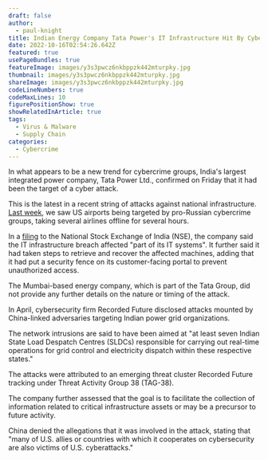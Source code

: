 ```yaml
---
draft: false
author:
  - paul-knight
title: Indian Energy Company Tata Power's IT Infrastructure Hit By Cyber Attack
date: 2022-10-16T02:54:26.642Z
featured: true
usePageBundles: true
featureImage: images/y3s3pwcz6nkbppzk442mturpky.jpg
thumbnail: images/y3s3pwcz6nkbppzk442mturpky.jpg
shareImage: images/y3s3pwcz6nkbppzk442mturpky.jpg
codeLineNumbers: true
codeMaxLines: 10
figurePositionShow: true
showRelatedInArticle: true
tags:
  - Virus & Malware
  - Supply Chain
categories:
  - Cybercrime
---
```

In what appears to be a new trend for cybercrime groups, India's largest integrated power company, Tata Power Ltd., confirmed on Friday that it had been the target of a cyber attack.

This is the latest in a recent string of attacks against national infrastructure. [Last week](https://logicsec.io/2022/10/us-airports-taken-down-in-ddos-attacks-by-pro-russian-hackers/), we saw US airports being targeted by pro-Russian cybercrime groups, taking several airlines offline for several hours.

In a [filing](https://archives.nseindia.com/corporate/TATAPOWER_14102022190039_SELetter.pdf) to the National Stock Exchange of India (NSE), the company said the IT infrastructure breach affected "part of its IT systems". It further said it had taken steps to retrieve and recover the affected machines, adding that it had put a security fence on its customer-facing portal to prevent unauthorized access. 

The Mumbai-based energy company, which is part of the Tata Group, did not provide any further details on the nature or timing of the attack.

In April, cybersecurity firm Recorded Future disclosed attacks mounted by China-linked adversaries targeting Indian power grid organizations.

The network intrusions are said to have been aimed at "at least seven Indian State Load Despatch Centres (SLDCs) responsible for carrying out real-time operations for grid control and electricity dispatch within these respective states."

The attacks were attributed to an emerging threat cluster Recorded Future tracking under Threat Activity Group 38 (TAG-38).

The company further assessed that the goal is to facilitate the collection of information related to critical infrastructure assets or may be a precursor to future activity.

China denied the allegations that it was involved in the attack, stating that "many of U.S. allies or countries with which it cooperates on cybersecurity are also victims of U.S. cyberattacks."